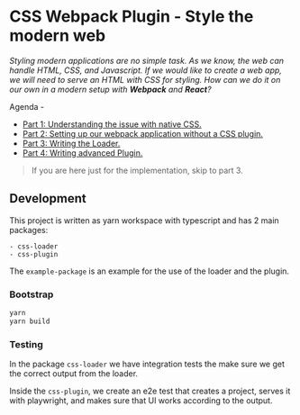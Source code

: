# CSS Webpack Plugin - Style the modern web

_Styling modern applications are no simple task.
As we know, the web can handle HTML, CSS, and Javascript.
If we would like to create a web app, we will need to serve an HTML with CSS for styling. 
How can we do it on our own in a modern setup with **Webpack** and **React**?_

Agenda - 
* [Part 1: Understanding the issue with native CSS.](./docs/native-css-issue.md)
* [Part 2: Setting up our webpack application without a CSS plugin.](./docs/setup-the-solution.md)
* [Part 3: Writing the Loader.](./docs/css-loader.md)
* [Part 4: Writing advanced Plugin.](./docs/css-plugin.md)

> If you are here just for the implementation, skip to part 3.

## Development

This project is written as yarn workspace with typescript and has 2 main packages:

```
- css-loader
- css-plugin
```

The `example-package` is an example for the use of the loader and the plugin.

### Bootstrap

```bash
yarn
yarn build
```

### Testing

In the package `css-loader` we have integration tests the make sure we get the correct output from the loader.

Inside the `css-plugin`, we create an e2e test that creates a project, serves it with playwright, and makes sure that UI works according to the output.